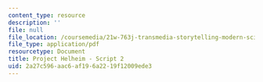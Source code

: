 ```yaml
---
content_type: resource
description: ''
file: null
file_location: /coursemedia/21w-763j-transmedia-storytelling-modern-science-fiction-spring-2014/2a27c596aac6af196a2219f12009ede3_MIT21W_763JS14_Blog_2.pdf
file_type: application/pdf
resourcetype: Document
title: Project Helheim - Script 2
uid: 2a27c596-aac6-af19-6a22-19f12009ede3
---
```

